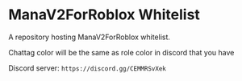 # ManaV2ForRoblox Whitelist
A repository hosting ManaV2ForRoblox whitelist.
<div> Chattag color will be the same as role color in discord that you have </div>

Discord server: ``https://discord.gg/CEMMRSvXek``
